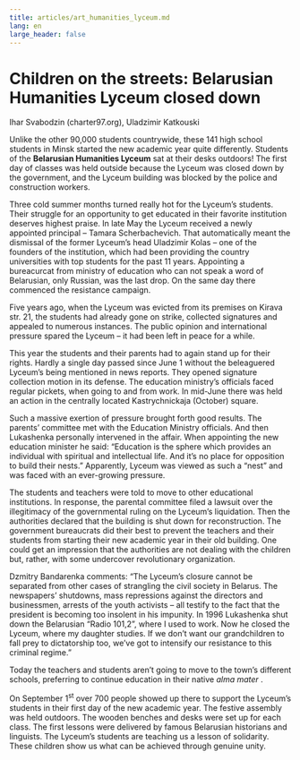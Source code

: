 ```yaml
---
title: articles/art_humanities_lyceum.md 
lang: en
large_header: false
---
```



<h1 id=»children-on-the-streets-belarusian-humanities-lyceum-closed-down»>Children on the streets: Belarusian Humanities Lyceum closed down</h1>

Ihar Svabodzin (charter97.org), Uladzimir Katkouski


Unlike the other 90,000 students countrywide, these 141 high school students in Minsk started the new academic year quite differently. Students of the <strong>Belarusian Humanities Lyceum</strong> sat at their desks outdoors! The first day of classes was held outside because the Lyceum was closed down by the government, and the Lyceum building was blocked by the police and construction workers.


Three cold summer months turned really hot for the Lyceum’s students. Their struggle for an opportunity to get educated in their favorite institution deserves highest praise. In late May the Lyceum received a newly appointed principal – Tamara Scherbachevich. That automatically meant the dismissal of the former Lyceum’s head Uladzimir Kolas – one of the founders of the institution, which had been providing the country universities with top students for the past 11 years. Appointing a bureacurcat from ministry of education who can not speak a word of Belarusian, only Russian, was the last drop. On the same day there commenced the resistance campaign.


Five years ago, when the Lyceum was evicted from its premises on Kirava str. 21, the students had already gone on strike, collected signatures and appealed to numerous instances. The public opinion and international pressure spared the Lyceum – it had been left in peace for a while.


This year the students and their parents had to again stand up for their rights. Hardly a single day passed since June 1 without the beleaguered Lyceum’s being mentioned in news reports. They opened signature collection motion in its defense. The education ministry’s officials faced regular pickets, when going to and from work. In mid-June there was held an action in the centrally located Kastrychnickaja (October) square.


Such a massive exertion of pressure brought forth good results. The parents’ committee met with the Education Ministry officials. And then Lukashenka personally intervened in the affair. When appointing the new education minister he said: “Education is the sphere which provides an individual with spiritual and intellectual life. And it’s no place for opposition to build their nests.” Apparently, Lyceum was viewed as such a “nest” and was faced with an ever-growing pressure.


The students and teachers were told to move to other educational institutions. In response, the parental committee filed a lawsuit over the illegitimacy of the governmental ruling on the Lyceum’s liquidation. Then the authorities declared that the building is shut down for reconstruction. The government bureaucrats did their best to prevent the teachers and their students from starting their new academic year in their old building. One could get an impression that the authorities are not dealing with the children but, rather, with some undercover revolutionary organization.


Dzmitry Bandarenka comments: “The Lyceum’s closure cannot be separated from other cases of strangling the civil society in Belarus. The newspapers’ shutdowns, mass repressions against the directors and businessmen, arrests of the youth activists – all testify to the fact that the president is becoming too insolent in his impunity. In 1996 Lukashenka shut down the Belarusian “Radio 101,2”, where I used to work. Now he closed the Lyceum, where my daughter studies. If we don’t want our grandchildren to fall prey to dictatorship too, we’ve got to intensify our resistance to this criminal regime.”


Today the teachers and students aren’t going to move to the town’s different schools, preferring to continue education in their native  *alma mater* .


On September 1<sup>st</sup> over 700 people showed up there to support the Lyceum’s students in their first day of the new academic year. The festive assembly was held outdoors. The wooden benches and desks were set up for each class. The first lessons were delivered by famous Belarusian historians and linguists. The Lyceum’s students are teaching us a lesson of solidarity. These children show us what can be achieved through genuine unity.


